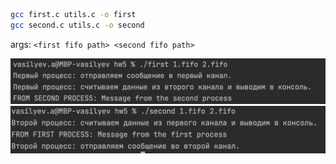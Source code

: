 ```bash
gcc first.c utils.c -o first
gcc second.c utils.c -o second
```

args: `<first fifo path> <second fifo path>`

![first img](1.png)
![second img](2.png)
